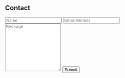 <h2 class="headline">Contact</h2>

<form class="wj-contact" action="https://formspree.io/xrgakwor" method="POST">
    <input type="text" name="name" placeholder="Name">
    <input type="text" name="email" placeholder="Email Address">
    <textarea type="text" name="content" rows="10" placeholder="Message"></textarea>
    <input type="hidden" name="_next" value="https://jdp71.github.io">
    <input type="hidden" name="_subject" value="Contact Form">
    <input type="text" name="_gotcha" style="display:none">
    <input type="submit" value="Submit">
</form>